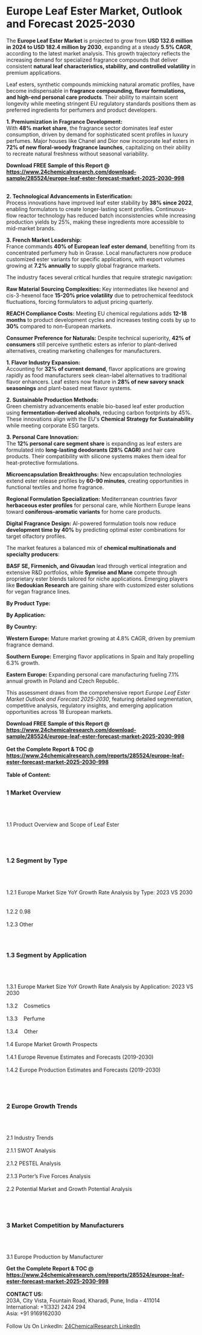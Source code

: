<h1>Europe Leaf Ester Market, Outlook and Forecast 2025-2030</h1><p>The <strong>Europe Leaf Ester Market</strong> is projected to grow from <strong>USD 132.6 million in 2024 to USD 182.4 million by 2030</strong>, expanding at a steady <strong>5.5% CAGR</strong>, according to the latest market analysis. This growth trajectory reflects the increasing demand for specialized fragrance compounds that deliver consistent <strong>natural leaf characteristics, stability, and controlled volatility</strong> in premium applications.</p><p>Leaf esters, synthetic compounds mimicking natural aromatic profiles, have become indispensable in <strong>fragrance compounding, flavor formulations, and high-end personal care products</strong>. Their ability to maintain scent longevity while meeting stringent EU regulatory standards positions them as preferred ingredients for perfumers and product developers.</p><p><strong>1. Premiumization in Fragrance Development:</strong><br>
With <strong>48% market share</strong>, the fragrance sector dominates leaf ester consumption, driven by demand for sophisticated scent profiles in luxury perfumes. Major houses like Chanel and Dior now incorporate leaf esters in <strong>72% of new floral-woody fragrance launches</strong>, capitalizing on their ability to recreate natural freshness without seasonal variability.</p><div><b>Download FREE Sample of this Report @ 
            <a href="https://www.24chemicalresearch.com/download-sample/285524/europe-leaf-ester-forecast-market-2025-2030-998">
            https://www.24chemicalresearch.com/download-sample/285524/europe-leaf-ester-forecast-market-2025-2030-998</a></b></div><br><p><strong>2. Technological Advancements in Esterification:</strong><br>
Process innovations have improved leaf ester stability by <strong>38% since 2022</strong>, enabling formulators to create longer-lasting scent profiles. Continuous-flow reactor technology has reduced batch inconsistencies while increasing production yields by 25%, making these ingredients more accessible to mid-market brands.</p><p><strong>3. French Market Leadership:</strong><br>
France commands <strong>40% of European leaf ester demand</strong>, benefiting from its concentrated perfumery hub in Grasse. Local manufacturers now produce customized ester variants for specific applications, with export volumes growing at <strong>7.2% annually</strong> to supply global fragrance markets.</p><p>The industry faces several critical hurdles that require strategic navigation:</p><p><strong>Raw Material Sourcing Complexities:</strong> Key intermediates like hexenol and cis-3-hexenol face <strong>15-20% price volatility</strong> due to petrochemical feedstock fluctuations, forcing formulators to adjust pricing quarterly.</p><p><strong>REACH Compliance Costs:</strong> Meeting EU chemical regulations adds <strong>12-18 months</strong> to product development cycles and increases testing costs by up to <strong>30%</strong> compared to non-European markets.</p><p><strong>Consumer Preference for Naturals:</strong> Despite technical superiority, <strong>42% of consumers</strong> still perceive synthetic esters as inferior to plant-derived alternatives, creating marketing challenges for manufacturers.</p><p><strong>1. Flavor Industry Expansion:</strong><br>
Accounting for <strong>32% of current demand</strong>, flavor applications are growing rapidly as food manufacturers seek clean-label alternatives to traditional flavor enhancers. Leaf esters now feature in <strong>28% of new savory snack seasonings</strong> and plant-based meat flavor systems.</p><p><strong>2. Sustainable Production Methods:</strong><br>
Green chemistry advancements enable bio-based leaf ester production using <strong>fermentation-derived alcohols</strong>, reducing carbon footprints by 45%. These innovations align with the EU's <strong>Chemical Strategy for Sustainability</strong> while meeting corporate ESG targets.</p><p><strong>3. Personal Care Innovation:</strong><br>
The <strong>12% personal care segment share</strong> is expanding as leaf esters are formulated into <strong>long-lasting deodorants (28% CAGR)</strong> and hair care products. Their compatibility with silicone systems makes them ideal for heat-protective formulations.</p><p><strong>Microencapsulation Breakthroughs:</strong> New encapsulation technologies extend ester release profiles by <strong>60-90 minutes</strong>, creating opportunities in functional textiles and home fragrance.</p><p><strong>Regional Formulation Specialization:</strong> Mediterranean countries favor <strong>herbaceous ester profiles</strong> for personal care, while Northern Europe leans toward <strong>coniferous-aromatic variants</strong> for home care products.</p><p><strong>Digital Fragrance Design:</strong> AI-powered formulation tools now reduce <strong>development time by 40%</strong> by predicting optimal ester combinations for target olfactory profiles.</p><p>The market features a balanced mix of <strong>chemical multinationals and specialty producers</strong>:</p><p><strong>BASF SE, Firmenich, and Givaudan</strong> lead through vertical integration and extensive R&amp;D portfolios, while <strong>Symrise and Mane</strong> compete through proprietary ester blends tailored for niche applications. Emerging players like <strong>Bedoukian Research</strong> are gaining share with customized ester solutions for vegan fragrance lines.</p><p><strong>By Product Type:</strong></p><p><strong>By Application:</strong></p><p><strong>By Country:</strong></p><p><strong>Western Europe:</strong> Mature market growing at 4.8% CAGR, driven by premium fragrance demand.</p><p><strong>Southern Europe:</strong> Emerging flavor applications in Spain and Italy propelling 6.3% growth.</p><p><strong>Eastern Europe:</strong> Expanding personal care manufacturing fueling 7.1% annual growth in Poland and Czech Republic.</p><p>This assessment draws from the comprehensive report <em>Europe Leaf Ester Market Outlook and Forecast 2025-2030</em>, featuring detailed segmentation, competitive analysis, regulatory insights, and emerging application opportunities across 18 European markets.</p><div><b>Download FREE Sample of this Report @ 
            <a href="https://www.24chemicalresearch.com/download-sample/285524/europe-leaf-ester-forecast-market-2025-2030-998">
            https://www.24chemicalresearch.com/download-sample/285524/europe-leaf-ester-forecast-market-2025-2030-998</a></b></div><br><div><b>Get the Complete Report & TOC @ 
            <a href="https://www.24chemicalresearch.com/reports/285524/europe-leaf-ester-forecast-market-2025-2030-998">
            https://www.24chemicalresearch.com/reports/285524/europe-leaf-ester-forecast-market-2025-2030-998</a></b></div><br>
            <b>Table of Content:</b><p><h2><span style="font-size:16px"><strong>1 Market Overview&nbsp;&nbsp; &nbsp;</strong></span></h2><br />
<br />
<p>1.1 Product Overview and Scope of Leaf Ester&nbsp;</p><br />
<br />
<h2><strong><span style="font-size:16px">1.2 Segment by Type&nbsp;&nbsp; &nbsp;</span></strong></h2><br />
<br />
<p>1.2.1 Europe Market Size YoY Growth Rate Analysis by Type: 2023 VS 2030&nbsp;&nbsp; &nbsp;<br /><br />
1.2.2 0.98&nbsp;&nbsp; &nbsp;<br /><br />
1.2.3 Other<br /><br />
<br />
<h2><span style="font-size:16px"><strong>1.3 Segment by Application&nbsp;&nbsp;</strong></span></h2><br />
<br />
<p>1.3.1 Europe Market Size YoY Growth Rate Analysis by Application: 2023 VS 2030&nbsp;&nbsp; &nbsp;<br /><br />
1.3.2&nbsp;&nbsp; &nbsp;Cosmetics<br /><br />
1.3.3&nbsp;&nbsp; &nbsp;Perfume<br /><br />
1.3.4&nbsp;&nbsp; &nbsp;Other<br /><br />
1.4 Europe Market Growth Prospects&nbsp;&nbsp; &nbsp;<br /><br />
1.4.1 Europe Revenue Estimates and Forecasts (2019-2030)&nbsp;&nbsp; &nbsp;<br /><br />
1.4.2 Europe Production Estimates and Forecasts (2019-2030)&nbsp;&nbsp;</p><br />
<br />
<h2><span style="font-size:16px"><strong>2 Europe Growth Trends&nbsp;&nbsp; &nbsp;</strong></span></h2><br />
<br />
<p>2.1 Industry Trends&nbsp;&nbsp; &nbsp;<br /><br />
2.1.1 SWOT Analysis&nbsp;&nbsp; &nbsp;<br /><br />
2.1.2 PESTEL Analysis&nbsp;&nbsp; &nbsp;<br /><br />
2.1.3 Porter&rsquo;s Five Forces Analysis&nbsp;&nbsp; &nbsp;<br /><br />
2.2 Potential Market and Growth Potential Analysis&nbsp;&nbsp; &nbsp;</p><br />
<br />
<h2><span style="font-size:16px"><strong>3 Market Competition by Manufacturers&nbsp;&nbsp; </strong> </span></h2><br />
<br />
<p>3.1 Europe Production by Manufacturer</p><div><b>Get the Complete Report & TOC @ 
            <a href="https://www.24chemicalresearch.com/reports/285524/europe-leaf-ester-forecast-market-2025-2030-998">
            https://www.24chemicalresearch.com/reports/285524/europe-leaf-ester-forecast-market-2025-2030-998</a></b></div><br><b>CONTACT US:</b><br>
            203A, City Vista, Fountain Road, Kharadi, Pune, India - 411014<br>
            International: +1(332) 2424 294<br>
            Asia: +91 9169162030 <br><br>
            Follow Us On LinkedIn: <a href="https://www.linkedin.com/company/24chemicalresearch/">24ChemicalResearch LinkedIn</a>